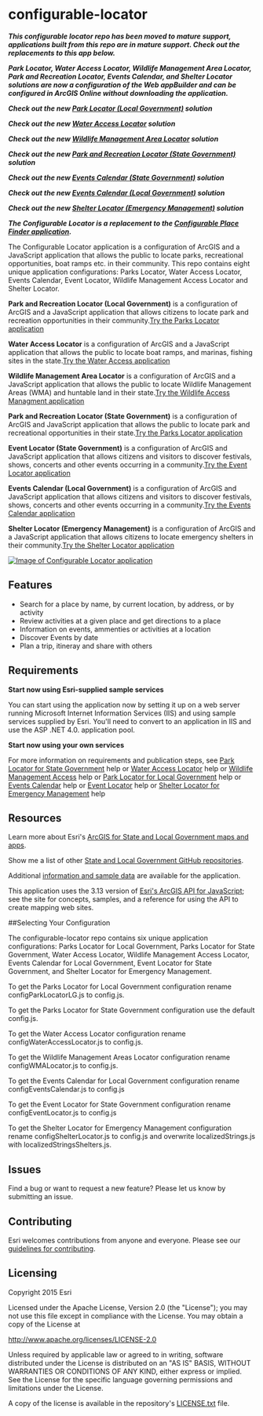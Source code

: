 configurable-locator
====================

***This configurable locator repo has been moved to mature support, applications built from this repo are in mature support. Check out the replacements to this app below.***

***Park Locator, Water Access Locator, Wildlife Management Area Locator, Park and Recreation Locator, Events Calendar, and Shelter Locator solutions are now a configuration of the Web appBuilder and can be configured in ArcGIS Online without downloading the application.***


***Check out the new [Park Locator (Local Government)](http://links.esri.com/localgovernment/tryit/ParksLocator/) solution***

***Check out the new [Water Access Locator](http://solutions.arcgis.com/state-government/help/water-access-locator/) solution***

***Check out the new [Wildlife Management Area Locator](http://solutions.arcgis.com/state-government/help/wildlife-management-area-locator/) solution***

***Check out the new [Park and Recreation Locator (State Government)](http://solutions.arcgis.com/state-government/help/park-and-recreation-locator/) solution***

***Check out the new [Events Calendar (State Government)](http://solutions.arcgis.com/state-government/help/events-calendar/) solution***

***Check out the new [Events Calendar (Local Government)](http://solutions.arcgis.com/local-government/help/event-calendar/) solution***

***Check out the new [Shelter Locator (Emergency Management)](http://solutions.arcgis.com/emergency-management/help/shelter-locator-wab/) solution***

***The Configurable Locator is a replacement to the [Configurable Place Finder application](https://github.com/Esri/configurable-place-finder).*** 

The Configurable Locator application is a configuration of ArcGIS and a JavaScript application that allows the public to locate parks, recreational opportunities, boat ramps etc. in their community. This repo contains eight unique application configurations: Parks Locator, Water Access Locator, Events Calendar, Event Locator, Wildlife Management Access Locator and Shelter Locator.

**Park and Recreation Locator (Local Government)** is a configuration of ArcGIS and a JavaScript application that allows citizens to locate park and recreation opportunities in their community.[Try the Parks Locator application](http://links.esri.com/localgovernment/tryit/ParkLocator/)

**Water Access Locator** is a configuration of ArcGIS and a JavaScript application that allows the public to locate boat ramps, and marinas, fishing sites in the state.[Try the Water Access application](http://tryitlive.arcgis.com/WaterAccessLocator/)

**Wildlife Management Area Locator** is a configuration of ArcGIS and a JavaScript application that allows the public to locate Wildlife Management Areas (WMA) and huntable land in their state.[Try the Wildlife Access Managment application](http://tryitlive.arcgis.com/WMALocator/)

**Park and Recreation Locator (State Government)** is a configuration of ArcGIS and JavaScript application that allows the public to locate park and recreational opportunities in their state.[Try the Parks Locator application](http://tryitlive.arcgis.com/ParkandRecLocator/)

**Event Locator (State Government)** is a configuration of ArcGIS and JavaScript application that allows citizens and visitors to discover festivals, shows, concerts and other events occurring in a community.[Try the Event Locator application](http://links.esri.com/stategovernment/tryit/EventLocator/)

**Events Calendar (Local Government)** is a configuration of ArcGIS and JavaScript application that allows citizens and visitors to discover festivals, shows, concerts and other events occurring in a community.[Try the Events Calendar application](http://links.esri.com/localgovernment/tryit/EventsCalendar/)

**Shelter Locator (Emergency Management)** is a configuration of ArcGIS and a JavaScript application that allows citizens to locate emergency shelters in their community.[Try the Shelter Locator application](http://links.esri.com/emergencymanagement/tryit/ShelterLocator/)

[![Image of Configurable Locator application](configurable-locator.png "Configurable Locator application")](http://links.esri.com/stategovernment/tryit/ParkandRecLocator/)

## Features

* Search for a place by name, by current location, by address, or by activity
* Review activities at a given place and get directions to a place
* Information on events, ammenties or activities at a location
* Discover Events by date
* Plan a trip, itineray and share with others

## Requirements

**Start now using Esri-supplied sample services**

You can start using the application now by setting it up on a web server running Microsoft Internet Information Services (IIS) and using sample services supplied by Esri.
You'll need to convert to an application in IIS and use the ASP .NET 4.0. application pool.

**Start now using your own services**

For more information on requirements and publication steps, see [Park Locator for State Government](http://links.esri.com/stategovernment/help/ParkandRecLocator) help or [Water Access Locator](http://links.esri.com/stategovernment/help/WaterAccessLocator) help or [Wildlife Management Access](http://links.esri.com/stategovernment/help/WMALocator) help or [Park Locator for Local Government](http://links.esri.com/localgovernment/help/ParkLocator/) help or [Events Calendar](http://links.esri.com/localgovernment/help/EventsCalendar/) help or [Event Locator](http://links.esri.com/stategovernment/help/EventLocator) help or [Shelter Locator for Emergency Management](http://links.esri.com/stategovernment/help/ShelterLocator/) help

## Resources

Learn more about Esri's [ArcGIS for State and Local Government maps and apps](http://solutions.arcgis.com).

Show me a list of other [State and Local Government GitHub repositories](http://esri.github.io/#Government).

Additional [information and sample data](http://links.esri.com/stategovernment/help/ParkandRecLocator)
are available for the application.

This application uses the 3.13 version of
[Esri's ArcGIS API for JavaScript](http://help.arcgis.com/en/webapi/javascript/arcgis/);
see the site for concepts, samples, and a reference for using the API to create mapping web sites.

##Selecting Your Configuration

The configurable-locator repo contains six unique application configurations: Parks Locator for Local Government, Parks Locator for State Government, Water Access Locator, Wildlife Management Access Locator, Events Calendar for Local Government, Event Locator for State Government, and Shelter Locator for Emergency Management.

To get the Parks Locator for Local Government configuration rename configParkLocatorLG.js to config.js.

To get the Parks Locator for State Government configuration use the default config.js.

To get the Water Access Locator configuration rename configWaterAccessLocator.js to config.js.

To get the Wildlife Management Areas Locator configuration rename configWMALocator.js to config.js.

To get the Events Calendar for Local Government configuration rename configEventsCalendar.js to config.js

To get the Event Locator for State Government configuration rename configEventLocator.js to config.js

To get the Shelter Locator for Emergency Management configuration rename configShelterLocator.js to config.js and overwrite localizedStrings.js with localizedStringsShelters.js.

## Issues

Find a bug or want to request a new feature?  Please let us know by submitting an issue.

## Contributing

Esri welcomes contributions from anyone and everyone.
Please see our [guidelines for contributing](https://github.com/esri/contributing).

## Licensing

Copyright 2015 Esri

Licensed under the Apache License, Version 2.0 (the "License");
you may not use this file except in compliance with the License.
You may obtain a copy of the License at

   http://www.apache.org/licenses/LICENSE-2.0

Unless required by applicable law or agreed to in writing, software
distributed under the License is distributed on an "AS IS" BASIS,
WITHOUT WARRANTIES OR CONDITIONS OF ANY KIND, either express or implied.
See the License for the specific language governing permissions and
limitations under the License.

A copy of the license is available in the repository's
[LICENSE.txt](LICENSE.txt) file.
